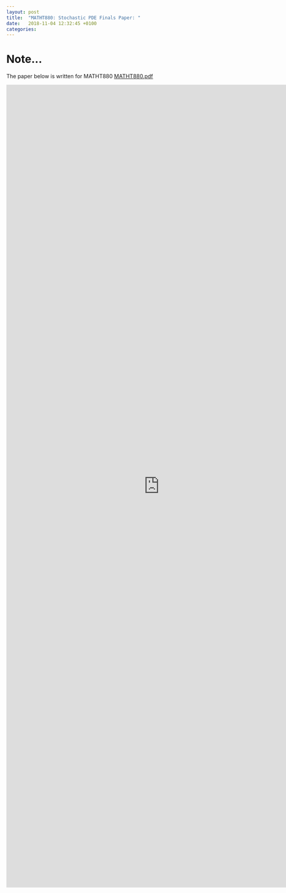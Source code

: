 ```yaml
---
layout: post
title:  "MATHT880: Stochastic PDE Finals Paper: "
date:   2018-11-04 12:32:45 +0100
categories:
---
```


# Note...
The paper below is written for MATHT880
[MATHT880.pdf](https://github.com/mathildasoda/mathildasoda.github.io/blob/master/_posts/880_final_prez_note.pdf)

<embed src="https://github.com/mathildasoda/mathildasoda.github.io/blob/master/_posts/880_final_pr
ez_note.pdf" width="800px" height="2100px" />
